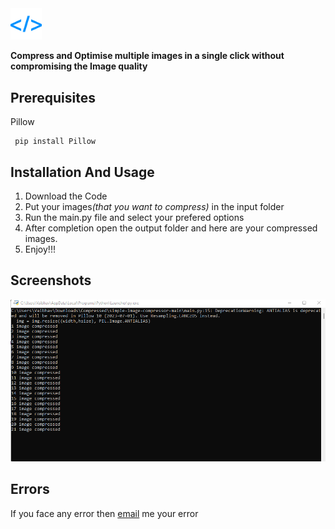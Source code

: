<div align="left">
  <img src="/Images/img1.svg" align="10px 10px" height="10%" width="10%"/>
  
<b size="20%" >Compress and Optimise multiple images in a single click without compromising the Image quality</b>
</div>

<h2><b>Prerequisites</b></h2>

Pillow 
```
 pip install Pillow
```
<h2><b>Installation And Usage</b></h2>

1. Download the Code
4. Put your images<i>(that you want to compress)</i> in the input folder
6. Run the main.py file and select your prefered options
7. After completion open the output folder and here are your compressed images.
8. Enjoy!!!

<h2><b>Screenshots</b></h2>

<img src="Images/img1.png" height="auto" width="auto"/>

<h2><b>Errors</b></h2>
If you face any error then <a href="mailto:varunsaini98174@gmail.com">email<a> me your error
